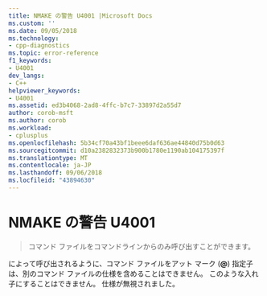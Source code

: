 ```yaml
---
title: NMAKE の警告 U4001 |Microsoft Docs
ms.custom: ''
ms.date: 09/05/2018
ms.technology:
- cpp-diagnostics
ms.topic: error-reference
f1_keywords:
- U4001
dev_langs:
- C++
helpviewer_keywords:
- U4001
ms.assetid: ed3b4068-2ad8-4ffc-b7c7-33897d2a55d7
author: corob-msft
ms.author: corob
ms.workload:
- cplusplus
ms.openlocfilehash: 5b34cf70a43bf1beee6daf636ae44840d75b0d63
ms.sourcegitcommit: d10a2382832373b900b1780e1190ab104175397f
ms.translationtype: MT
ms.contentlocale: ja-JP
ms.lasthandoff: 09/06/2018
ms.locfileid: "43894630"
---
```

# <a name="nmake-warning-u4001"></a>NMAKE の警告 U4001

> コマンド ファイルをコマンドラインからのみ呼び出すことができます。

によって呼び出されるように、コマンド ファイルをアット マーク (**\@**) 指定子は、別のコマンド ファイルの仕様を含めることはできません。 このような入れ子にすることはできません。 仕様が無視されました。
